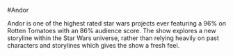 #Andor

Andor is one of the highest rated star wars projects ever featuring a 96% on Rotten Tomatoes with an 86% audience score. The show explores a new storyline within the Star Wars universe, rather than relying heavily on past characters and storylines which gives the show a fresh feel.
